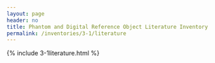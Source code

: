 ```yaml
---
layout: page
header: no
title: Phantom and Digital Reference Object Literature Inventory
permalink: /inventories/3-1/literature
---
```


{% include 3-1literature.html %}
